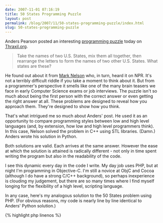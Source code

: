 ```yaml
---
date: 2007-11-01 07:16:19
title: 50 States Programming Puzzle
layout: post
permalink: /blog/2007/11/50-states-programming-puzzle/index.html
slug: 50-states-programming-puzzle
---
```

Anders Pearson posted an interesting [programming puzzle](http://thraxil.org/users/anders/posts/2007/10/30/A-Simple-Programming-Puzzle-Seen-Through-Three-Different-Lenses/)
today on [Thraxil.org](http://thraxil.org/).

> Take the names of two U.S. States, mix them all together, then
> rearrange the letters to form the names of two other U.S. States. What states
> are these?

He found out about it from [Mark Nelson](http://marknelson.us/2007/04/01/puzzling/) who, in turn, heard it on
NPR. It's not a terribly difficult riddle if you take a moment to think about
it. But from a programmer's perspective it smells like one of the many brain
teasers we face in early Computer Science exams or job interviews. The puzzle
isn't so much about being the first person with the correct answer or even
getting the right answer at all. These problems are designed to reveal how you
approach them. They're designed to show how you think.

That's what intrigued me so much about Anders' post. He used it as an
opportunity to compare programming styles between low and high level languages
(and, by extension, how low and high level programmers think). In this case,
Nelson solved the problem in C++ using STL libraries. (Damn.) Anders wrote his
solution in Python.

Both solutions are valid. Each arrives at the same answer. However the ease at
which the solution is attained is radically different - not only in time spent
writing the program but also in the readability of the code.

I see this dynamic every day in the code I write. My day job uses PHP, but at
night I'm programming in Objective-C. I'm still a novice at ObjC and Cocoa
(although I do have a strong C/C++ background), so perhaps inexperience is
clouding my judgement, but there are so many times where I find myself longing
for the flexibility of a high level, scripting language.

In any case, here's my analogous solution to the 50 States problem using PHP.
(For obvious reasons, my code is nearly line by line identical to Anders'
Python solution.)

{% highlight php linenos %}
<?PHP
    $states = array("alabama","alaska","arizona","arkansas","california","colorado",
        "connecticut","delaware","florida","georgia","hawaii","idaho",
        "illinois","indiana","iowa","kansas","kentucky","louisiana",
        "maine","maryland","massachusetts","michigan","minnesota",
        "mississippi","missouri","montana","nebraska","nevada",
        "newhampshire","newjersey","newmexico","newyork","northcarolina",
        "northdakota","ohio","oklahoma","oregon","pennsylvania","rhodeisland",
        "southcarolina","southdakota","tennessee","texas","utah","vermont",
        "virginia","washington","westvirginia","wisconsin","wyoming");
    
    $data = array();
    
    foreach($states as $state1)
    {
        foreach($states as $state2)
        {
            if($state1 == $state2) continue;
    
            $letters = array();
            $str     = $state1 . $state2;
    
            for($k = 0; $k < strlen($str); $k++)
                $letters[] = $str[$k];
    
            sort($letters);
            $sorted = implode($letters);
    
            if(isset($data[$sorted]))
            {
                list($s1, $s2) = $data[$sorted];
                if($s1 != $state2 || $s2 != $state1)
                    exit("$s1, $s2 and $state1, $state2\n");
            }
            else
                $data[$sorted] = array($state1, $state2);
        }
    }
    
    echo "No pairs found\n";
{% endhighlight %}
